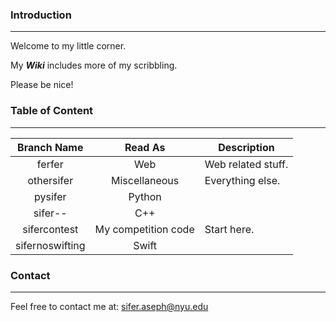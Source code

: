 ### Introduction
---
Welcome to my little corner. 

My **_Wiki_** includes more of my scribbling.

Please be nice!

### Table of Content
---
| Branch Name      | Read As             | Description                                                   |
|:----------------:|:-------------------:|---------------------------------------------------------------|
| ferfer           | Web                 |  Web related stuff.                                           |
| othersifer       | Miscellaneous       |  Everything else.                                             |
| pysifer          | Python              |                                                               |
| sifer--          | C++                 |                                                               |
| sifercontest     | My competition code |  Start here.                                                  |
| sifernoswifting  | Swift               |                                                               |

### Contact
---
Feel free to contact me at: sifer.aseph@nyu.edu
